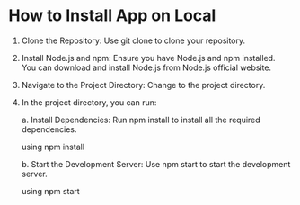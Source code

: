 # How to Install App on Local
1. Clone the Repository: Use git clone to clone your repository.
2. Install Node.js and npm: Ensure you have Node.js and npm installed. You can download and install Node.js from Node.js official website.
3. Navigate to the Project Directory: Change to the project directory.
4. In the project directory, you can run:

   a. Install Dependencies: Run npm install to install all the required dependencies.
   
   using npm install
   
   b. Start the Development Server: Use npm start to start the development server.
   
   using npm start
